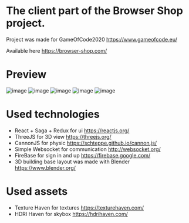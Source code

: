 # The client part of the Browser Shop project.
Project was made for GameOfCode2020 https://www.gameofcode.eu/

Available here https://browser-shop.com/

# Preview
![image](https://user-images.githubusercontent.com/13141660/95670926-c9e00f80-0b91-11eb-9054-bca141e3c598.png)
![image](https://user-images.githubusercontent.com/13141660/95670932-d82e2b80-0b91-11eb-9b84-fcebb2b2fbc6.png)
![image](https://user-images.githubusercontent.com/13141660/95670953-e8dea180-0b91-11eb-804e-1715bcc3588f.png)
![image](https://user-images.githubusercontent.com/13141660/95670964-f431cd00-0b91-11eb-8928-9725d8ece20f.png)
![image](https://user-images.githubusercontent.com/13141660/95671024-88039900-0b92-11eb-8703-db85cb499dea.png)


# Used technologies
- React + Saga + Redux for ui https://reactjs.org/
- ThreeJS for 3D view https://threejs.org/
- CannonJS for physic https://schteppe.github.io/cannon.js/
- Simple Websocket for communication http://websocket.org/
- FireBase for sign in and up https://firebase.google.com/
- 3D building base layout was made with Blender https://www.blender.org/

# Used assets
- Texture Haven for textures https://texturehaven.com/
- HDRI Haven for skybox https://hdrihaven.com/
